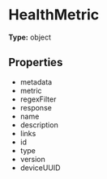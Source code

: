 # HealthMetric


**Type:** object

## Properties
* metadata
* metric
* regexFilter
* response
* name
* description
* links
* id
* type
* version
* deviceUUID
